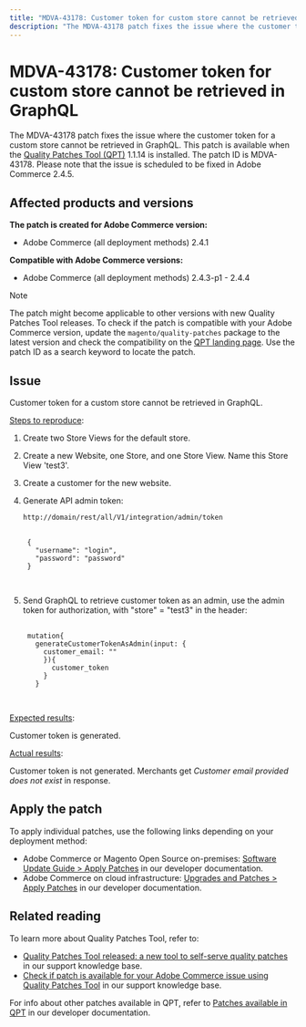 ```yaml
---
title: "MDVA-43178: Customer token for custom store cannot be retrieved in GraphQL"
description: "The MDVA-43178 patch fixes the issue where the customer token for a custom store cannot be retrieved in GraphQL. This patch is available when the [Quality Patches Tool (QPT)](/help/announcements/adobe-commerce-announcements/magento-quality-patches-released-new-tool-to-self-serve-quality-patches.md) 1.1.14 is installed. The patch ID is MDVA-43178. Please note that the issue is scheduled to be fixed in Adobe Commerce 2.4.5."
---
```


# MDVA-43178: Customer token for custom store cannot be retrieved in GraphQL

The MDVA-43178 patch fixes the issue where the customer token for a custom store cannot be retrieved in GraphQL. This patch is available when the [Quality Patches Tool (QPT)](/help/announcements/adobe-commerce-announcements/magento-quality-patches-released-new-tool-to-self-serve-quality-patches.md) 1.1.14 is installed. The patch ID is MDVA-43178. Please note that the issue is scheduled to be fixed in Adobe Commerce 2.4.5.

## Affected products and versions

**The patch is created for Adobe Commerce version:**

* Adobe Commerce (all deployment methods) 2.4.1

**Compatible with Adobe Commerce versions:**

* Adobe Commerce (all deployment methods) 2.4.3-p1 - 2.4.4

>[!NOTE]
>
>The patch might become applicable to other versions with new Quality Patches Tool releases. To check if the patch is compatible with your Adobe Commerce version, update the `magento/quality-patches` package to the latest version and check the compatibility on the [QPT landing page](https://devdocs.magento.com/quality-patches/tool.html#patch-grid). Use the patch ID as a search keyword to locate the patch.

## Issue

Customer token for a custom store cannot be retrieved in GraphQL.

<u>Steps to reproduce</u>:

1. Create two Store Views for the default store.
1. Create a new Website, one Store, and one Store View. Name this Store View 'test3'.
1. Create a customer for the new website.
1. Generate API admin token:

    `http://domain/rest/all/V1/integration/admin/token`

    <pre>
    <code class="language-graphql">
    {
      "username": "login",
      "password": "password"
    }
    </code>
    </pre>

1. Send GraphQL to retrieve customer token as an admin, use the admin token for authorization, with "store" = "test3" in the header:

    <pre>
    <code class="language-graphql">
    mutation{
      generateCustomerTokenAsAdmin(input: {
        customer_email: "<customer_email>"
        }){
          customer_token
        }
      }
      </code>
      </pre>

<u>Expected results</u>:

Customer token is generated.

<u>Actual results</u>:

Customer token is not generated. Merchants get *Customer email provided does not exist* in response.

## Apply the patch

To apply individual patches, use the following links depending on your deployment method:

* Adobe Commerce or Magento Open Source on-premises: [Software Update Guide > Apply Patches](https://devdocs.magento.com/guides/v2.4/comp-mgr/patching/mqp.html) in our developer documentation.
* Adobe Commerce on cloud infrastructure: [Upgrades and Patches > Apply Patches](https://devdocs.magento.com/cloud/project/project-patch.html) in our developer documentation.

## Related reading

To learn more about Quality Patches Tool, refer to:

* [Quality Patches Tool released: a new tool to self-serve quality patches](/help/announcements/adobe-commerce-announcements/magento-quality-patches-released-new-tool-to-self-serve-quality-patches.md) in our support knowledge base.
* [Check if patch is available for your Adobe Commerce issue using Quality Patches Tool](/help/support-tools/patches-available-in-qpt-tool/check-patch-for-magento-issue-with-magento-quality-patches.md) in our support knowledge base.

For info about other patches available in QPT, refer to [Patches available in QPT](https://devdocs.magento.com/quality-patches/tool.html#patch-grid) in our developer documentation.